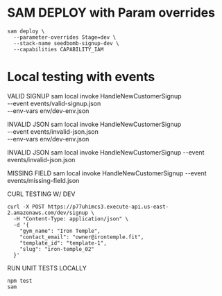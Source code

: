 # SAM DEPLOY with Param overrides

```
sam deploy \
  --parameter-overrides Stage=dev \
  --stack-name seedbomb-signup-dev \
  --capabilities CAPABILITY_IAM
```

# Local testing with events

VALID SIGNUP
sam local invoke HandleNewCustomerSignup \
 --event events/valid-signup.json \
 --env-vars env/dev-env.json

INVALID JSON
sam local invoke HandleNewCustomerSignup \
 --event events/invalid-json.json \
 --env-vars env/dev-env.json

INVALID JSON
sam local invoke HandleNewCustomerSignup --event events/invalid-json.json

MISSING FIELD
sam local invoke HandleNewCustomerSignup --event events/missing-field.json


CURL TESTING W/ DEV
```
curl -X POST https://p77uhimcs3.execute-api.us-east-2.amazonaws.com/dev/signup \
  -H "Content-Type: application/json" \
  -d '{
    "gym_name": "Iron Temple",
    "contact_email": "owner@irontemple.fit",
    "template_id": "template-1",
    "slug": "iron-temple_02"
  }'
  ```


  RUN UNIT TESTS LOCALLY
  ```
  npm test
  sam 